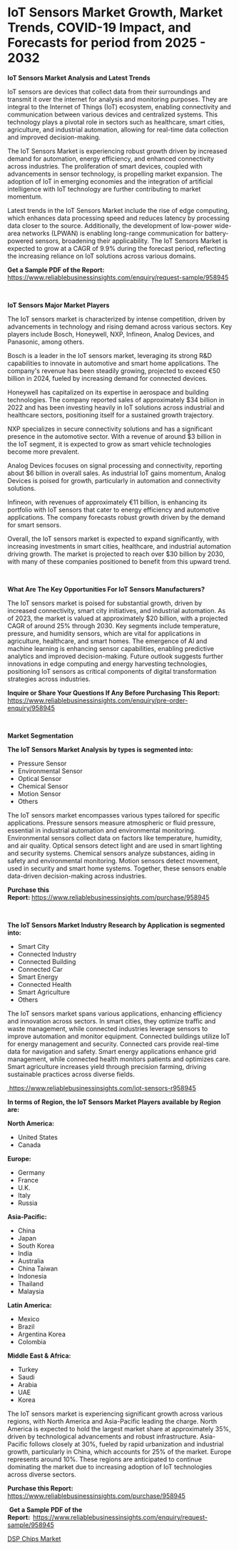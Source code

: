 <p><h1>IoT Sensors Market Growth, Market Trends, COVID-19 Impact, and Forecasts for period from 2025 - 2032</h1></p><p><strong>IoT Sensors Market Analysis and Latest Trends</strong></p>
<p><p>IoT sensors are devices that collect data from their surroundings and transmit it over the internet for analysis and monitoring purposes. They are integral to the Internet of Things (IoT) ecosystem, enabling connectivity and communication between various devices and centralized systems. This technology plays a pivotal role in sectors such as healthcare, smart cities, agriculture, and industrial automation, allowing for real-time data collection and improved decision-making.</p><p>The IoT Sensors Market is experiencing robust growth driven by increased demand for automation, energy efficiency, and enhanced connectivity across industries. The proliferation of smart devices, coupled with advancements in sensor technology, is propelling market expansion. The adoption of IoT in emerging economies and the integration of artificial intelligence with IoT technology are further contributing to market momentum.</p><p>Latest trends in the IoT Sensors Market include the rise of edge computing, which enhances data processing speed and reduces latency by processing data closer to the source. Additionally, the development of low-power wide-area networks (LPWAN) is enabling long-range communication for battery-powered sensors, broadening their applicability. The IoT Sensors Market is expected to grow at a CAGR of 9.9% during the forecast period, reflecting the increasing reliance on IoT solutions across various domains.</p></p>
<p><strong>Get a Sample PDF of the Report:&nbsp;</strong> <a href="https://www.reliablebusinessinsights.com/enquiry/request-sample/958945?utm_campaign=2811&utm_medium=2&utm_source=Github&utm_content=ia&utm_term=06042025&utm_id=iot-sensors">https://www.reliablebusinessinsights.com/enquiry/request-sample/958945</a></p>
<p>&nbsp;</p>
<p><strong>IoT Sensors Major Market Players</strong></p>
<p><p>The IoT sensors market is characterized by intense competition, driven by advancements in technology and rising demand across various sectors. Key players include Bosch, Honeywell, NXP, Infineon, Analog Devices, and Panasonic, among others. </p><p>Bosch is a leader in the IoT sensors market, leveraging its strong R&D capabilities to innovate in automotive and smart home applications. The company's revenue has been steadily growing, projected to exceed €50 billion in 2024, fueled by increasing demand for connected devices.</p><p>Honeywell has capitalized on its expertise in aerospace and building technologies. The company reported sales of approximately $34 billion in 2022 and has been investing heavily in IoT solutions across industrial and healthcare sectors, positioning itself for a sustained growth trajectory.</p><p>NXP specializes in secure connectivity solutions and has a significant presence in the automotive sector. With a revenue of around $3 billion in the IoT segment, it is expected to grow as smart vehicle technologies become more prevalent.</p><p>Analog Devices focuses on signal processing and connectivity, reporting about $6 billion in overall sales. As industrial IoT gains momentum, Analog Devices is poised for growth, particularly in automation and connectivity solutions.</p><p>Infineon, with revenues of approximately €11 billion, is enhancing its portfolio with IoT sensors that cater to energy efficiency and automotive applications. The company forecasts robust growth driven by the demand for smart sensors.</p><p>Overall, the IoT sensors market is expected to expand significantly, with increasing investments in smart cities, healthcare, and industrial automation driving growth. The market is projected to reach over $30 billion by 2030, with many of these companies positioned to benefit from this upward trend.</p></p>
<p>&nbsp;</p>
<p><strong>What Are The Key Opportunities For IoT Sensors Manufacturers?</strong></p>
<p><p>The IoT sensors market is poised for substantial growth, driven by increased connectivity, smart city initiatives, and industrial automation. As of 2023, the market is valued at approximately $20 billion, with a projected CAGR of around 25% through 2030. Key segments include temperature, pressure, and humidity sensors, which are vital for applications in agriculture, healthcare, and smart homes. The emergence of AI and machine learning is enhancing sensor capabilities, enabling predictive analytics and improved decision-making. Future outlook suggests further innovations in edge computing and energy harvesting technologies, positioning IoT sensors as critical components of digital transformation strategies across industries.</p></p>
<p><strong>Inquire or Share Your Questions If Any Before Purchasing This Report:</strong> <a href="https://www.reliablebusinessinsights.com/enquiry/pre-order-enquiry/958945?utm_campaign=2811&utm_medium=2&utm_source=Github&utm_content=ia&utm_term=06042025&utm_id=iot-sensors">https://www.reliablebusinessinsights.com/enquiry/pre-order-enquiry/958945</a></p>
<p>&nbsp;</p>
<p><strong>Market Segmentation</strong></p>
<p><strong>The IoT Sensors Market Analysis by types is segmented into:</strong></p>
<p><ul><li>Pressure Sensor</li><li>Environmental Sensor</li><li>Optical Sensor</li><li>Chemical Sensor</li><li>Motion Sensor</li><li>Others</li></ul></p>
<p><p>The IoT sensors market encompasses various types tailored for specific applications. Pressure sensors measure atmospheric or fluid pressure, essential in industrial automation and environmental monitoring. Environmental sensors collect data on factors like temperature, humidity, and air quality. Optical sensors detect light and are used in smart lighting and security systems. Chemical sensors analyze substances, aiding in safety and environmental monitoring. Motion sensors detect movement, used in security and smart home systems. Together, these sensors enable data-driven decision-making across industries.</p></p>
<p><strong>Purchase this Report:&nbsp;</strong><a href="https://www.reliablebusinessinsights.com/purchase/958945?utm_campaign=2811&utm_medium=2&utm_source=Github&utm_content=ia&utm_term=06042025&utm_id=iot-sensors">https://www.reliablebusinessinsights.com/purchase/958945</a></p>
<p>&nbsp;</p>
<p><strong>The IoT Sensors Market Industry Research by Application is segmented into:</strong></p>
<p><ul><li>Smart City</li><li>Connected Industry</li><li>Connected Building</li><li>Connected Car</li><li>Smart Energy</li><li>Connected Health</li><li>Smart Agriculture</li><li>Others</li></ul></p>
<p><p>The IoT sensors market spans various applications, enhancing efficiency and innovation across sectors. In smart cities, they optimize traffic and waste management, while connected industries leverage sensors to improve automation and monitor equipment. Connected buildings utilize IoT for energy management and security. Connected cars provide real-time data for navigation and safety. Smart energy applications enhance grid management, while connected health monitors patients and optimizes care. Smart agriculture increases yield through precision farming, driving sustainable practices across diverse fields.</p></p>
<p><a href="https://www.reliablebusinessinsights.com/iot-sensors-r958945?utm_campaign=2811&utm_medium=2&utm_source=Github&utm_content=ia&utm_term=06042025&utm_id=iot-sensors">&nbsp;https://www.reliablebusinessinsights.com/iot-sensors-r958945</a></p>
<p><strong>In terms of Region, the IoT Sensors Market Players available by Region are:</strong></p>
<p>
    <p> <strong> North America: </strong>
        <ul>
            <li>United States</li>
            <li>Canada</li>
        </ul>
        </p> 
    <p> <strong> Europe: </strong>
        <ul>
            <li>Germany</li>
            <li>France</li>
            <li>U.K.</li>
            <li>Italy</li>
            <li>Russia</li>
        </ul>
        </p> 
    <p> <strong> Asia-Pacific: </strong>
        <ul>
            <li>China</li>
            <li>Japan</li>
            <li>South Korea</li>
            <li>India</li>
            <li>Australia</li>
            <li>China Taiwan</li>
            <li>Indonesia</li>
            <li>Thailand</li>
            <li>Malaysia</li>
        </ul>
        </p> 
    <p> <strong> Latin America: </strong>
        <ul>
            <li>Mexico</li>
            <li>Brazil</li>
            <li>Argentina Korea</li>
            <li>Colombia</li>
        </ul>
        </p> 
    <p> <strong> Middle East & Africa: </strong>
        <ul>
            <li>Turkey</li>
            <li>Saudi</li>
            <li>Arabia</li>
            <li>UAE</li>
            <li>Korea</li>
        </ul>
    </p>
    </p>
<p><p>The IoT sensors market is experiencing significant growth across various regions, with North America and Asia-Pacific leading the charge. North America is expected to hold the largest market share at approximately 35%, driven by technological advancements and robust infrastructure. Asia-Pacific follows closely at 30%, fueled by rapid urbanization and industrial growth, particularly in China, which accounts for 25% of the market. Europe represents around 10%. These regions are anticipated to continue dominating the market due to increasing adoption of IoT technologies across diverse sectors.</p></p>
<p><strong>Purchase this Report: </strong><a href="https://www.reliablebusinessinsights.com/purchase/958945?utm_campaign=2811&utm_medium=2&utm_source=Github&utm_content=ia&utm_term=06042025&utm_id=iot-sensors">https://www.reliablebusinessinsights.com/purchase/958945</a></p>
<p>&nbsp;<strong>Get a Sample PDF of the Report:&nbsp;&nbsp;</strong><a href="https://www.reliablebusinessinsights.com/enquiry/request-sample/958945?utm_campaign=2811&utm_medium=2&utm_source=Github&utm_content=ia&utm_term=06042025&utm_id=iot-sensors">https://www.reliablebusinessinsights.com/enquiry/request-sample/958945</a></p>
<p><strong></strong></p>
<p><p><a href="https://github.com/tumacaakesha78/Market-Research-Report-List-1/blob/main/dsp-chips-market.md?utm_campaign=2811&utm_medium=2&utm_source=Github&utm_content=ia&utm_term=06042025&utm_id=iot-sensors">DSP Chips Market</a></p></p>